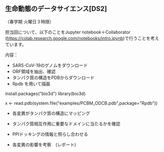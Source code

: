 ## 生命動態のデータサイエンス[DS2]
（春学期 火曜日３時限）



担当回について、以下のことをJupyter notebook＋Collaborator (https://colab.research.google.com/notebooks/intro.ipynb)で行うことを考えています。

内容：

- SARS-CoV-19のゲノムをダウンロード
- ORF領域を抽出、確認
- タンパク質の構造をPDBからダウンロード
- Rpdb を用いて描画

install.packages("bio3d")
library(bio3d)



x <- read.pdb(system.file("examples/PCBM_ODCB.pdb",package="Rpdb"))

- 各変異がタンパク質の構造にマッピング

- タンパク質相互作用に重要なドメインに当たるかを確認
- PPIドッキングの情報と照らし合わせる
- 各変異の影響を考察　(レポート)
